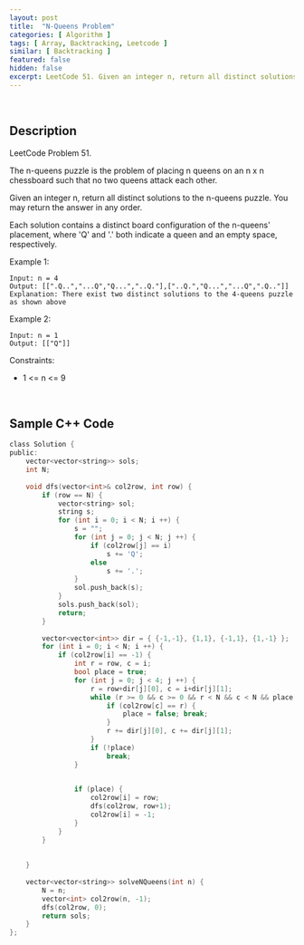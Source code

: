 ```yaml
---
layout: post
title:  "N-Queens Problem"
categories: [ Algorithm ]
tags: [ Array, Backtracking, Leetcode ]
similar: [ Backtracking ]
featured: false
hidden: false
excerpt: LeetCode 51. Given an integer n, return all distinct solutions to the n-queens puzzle. You may return the answer in any order.
---
```


<br />

## Description

LeetCode Problem 51. 

The n-queens puzzle is the problem of placing n queens on an n x n chessboard such that no two queens attack each other.

Given an integer n, return all distinct solutions to the n-queens puzzle. You may return the answer in any order.

Each solution contains a distinct board configuration of the n-queens' placement, where 'Q' and '.' both indicate a queen and an empty space, respectively.

 

Example 1:
```
Input: n = 4
Output: [[".Q..","...Q","Q...","..Q."],["..Q.","Q...","...Q",".Q.."]]
Explanation: There exist two distinct solutions to the 4-queens puzzle as shown above
```

Example 2:
```
Input: n = 1
Output: [["Q"]]
```

Constraints:

* 1 <= n <= 9


<br />

## Sample C++ Code


```c
class Solution {
public:
    vector<vector<string>> sols;
    int N;
    
    void dfs(vector<int>& col2row, int row) {
        if (row == N) {
            vector<string> sol;
            string s;
            for (int i = 0; i < N; i ++) {
                s = "";
                for (int j = 0; j < N; j ++) {
                    if (col2row[j] == i)
                        s += 'Q';
                    else
                        s += '.';
                }
                sol.push_back(s);
            }
            sols.push_back(sol);
            return;
        }
        
        vector<vector<int>> dir = { {-1,-1}, {1,1}, {-1,1}, {1,-1} };
        for (int i = 0; i < N; i ++) {
            if (col2row[i] == -1) {
                int r = row, c = i;
                bool place = true;
                for (int j = 0; j < 4; j ++) {
                    r = row+dir[j][0], c = i+dir[j][1];
                    while (r >= 0 && c >= 0 && r < N && c < N && place) {
                        if (col2row[c] == r) {
                            place = false; break;
                        }
                        r += dir[j][0], c += dir[j][1];
                    }
                    if (!place)
                        break;
                }

                
                if (place) {
                    col2row[i] = row;
                    dfs(col2row, row+1);
                    col2row[i] = -1;
                }
            }
        }
        
        
    }
    
    vector<vector<string>> solveNQueens(int n) {
        N = n;
        vector<int> col2row(n, -1);
        dfs(col2row, 0);
        return sols;
    }
};
```
